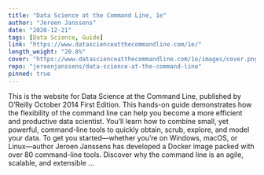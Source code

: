 ```yaml
---
title: "Data Science at the Command Line, 1e"
author: "Jeroen Janssens"
date: "2020-12-21"
tags: [Data Science, Guide]
link: "https://www.datascienceatthecommandline.com/1e/"
length_weight: "20.8%"
cover: "https://www.datascienceatthecommandline.com/1e/images/cover.png"
repo: "jeroenjanssens/data-science-at-the-command-line"
pinned: true
---
```


This is the website for Data Science at the Command Line, published by O’Reilly October 2014 First Edition. This hands-on guide demonstrates how the flexibility of the command line can help you become a more efficient and productive data scientist. You’ll learn how to combine small, yet powerful, command-line tools to quickly obtain, scrub, explore, and model your data. To get you started—whether you’re on Windows, macOS, or Linux—author Jeroen Janssens has developed a Docker image packed with over 80 command-line tools. Discover why the command line is an agile, scalable, and extensible ...
